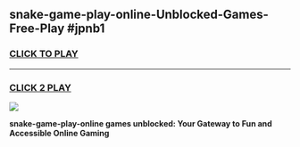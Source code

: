 
## snake-game-play-online-Unblocked-Games-Free-Play #jpnb1
<h3>
<a href="https://us.freeplayer.one?title=snake-game-play-online&ref=9M">CLICK TO PLAY</a></h3>
<hr>

<h3>
<a href="https://us.freeplayer.one?title=snake-game-play-online&ref=9M">CLICK 2 PLAY</a>
  
</h3>

<a href="https://us.freeplayer.one?title=snake-game-play-online&ref=9M"><img src="https://clearcache.store/games.png"></a>


**snake-game-play-online games unblocked: Your Gateway to Fun and Accessible Online Gaming**
